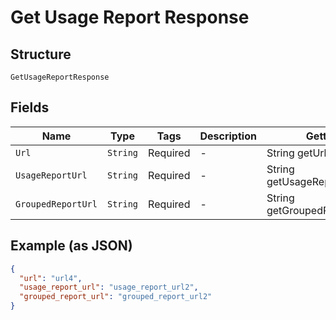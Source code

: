 
# Get Usage Report Response

## Structure

`GetUsageReportResponse`

## Fields

| Name | Type | Tags | Description | Getter | Setter |
|  --- | --- | --- | --- | --- | --- |
| `Url` | `String` | Required | - | String getUrl() | setUrl(String url) |
| `UsageReportUrl` | `String` | Required | - | String getUsageReportUrl() | setUsageReportUrl(String usageReportUrl) |
| `GroupedReportUrl` | `String` | Required | - | String getGroupedReportUrl() | setGroupedReportUrl(String groupedReportUrl) |

## Example (as JSON)

```json
{
  "url": "url4",
  "usage_report_url": "usage_report_url2",
  "grouped_report_url": "grouped_report_url2"
}
```

